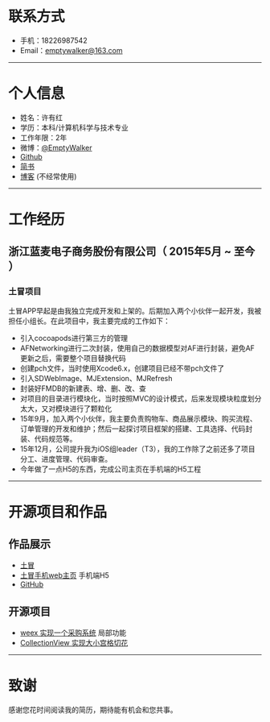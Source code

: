 

# 联系方式

- 手机：18226987542 
- Email：emptywalker@163.com 

---

# 个人信息
 - 姓名：许有红
 - 学历：本科/计算机科学与技术专业 
 - 工作年限：2年
 - 微博：[@EmptyWalker](http://weibo.com/2607816371/profile?rightmod=1&wvr=6&mod=personinfo)
 - [Github]( https://github.com/emptywalker )
 - [简书](http://www.jianshu.com/users/14857ca34ed8/latest_articles)
 - [博客](https://emptywalker.github.io) (不经常使用)

---

# 工作经历

## 浙江蓝麦电子商务股份有限公司（ 2015年5月 ~ 至今 ）

### 土冒项目 
土冒APP早起是由我独立完成开发和上架的。后期加入两个小伙伴一起开发，我被担任小组长。在此项目中，我主要完成的工作如下：

- 引入cocoapods进行第三方的管理
- AFNetworking进行二次封装，使用自己的数据模型对AF进行封装，避免AF更新之后，需要整个项目替换代码
- 创建pch文件，当时使用Xcode6.x，创建项目已经不带pch文件了
- 引入SDWebImage、MJExtension、MJRefresh
- 封装好FMDB的新建表、增、删、改、查
- 对项目的目录进行模块化，当时按照MVC的设计模式，后来发现模块粒度划分太大，又对模块进行了颗粒化
- 15年9月，加入两个小伙伴，我主要负责购物车、商品展示模块、购买流程、订单管理的开发和维护；然后一起探讨项目框架的搭建、工具选择、代码封装、代码规范等。
- 15年12月，公司提升我为iOS组leader（T3），我的工作除了之前还多了项目分工、进度管理、代码审查。
- 今年做了一点H5的东西，完成公司主页在手机端的H5工程


---

# 开源项目和作品
## 作品展示
- [土冒](https://itunes.apple.com/cn/app/tu-mao-jin-kou-ling-shi-%20gou/id965720144?mt=8)
- [土冒手机web主页](https://www.toomao.com) 手机端H5
- [GitHub](https://github.com/emptywalker)


## 开源项目
 - [weex 实现一个采购系统](https://github.com/emptywalker/PurchasingPlatform)  局部功能
 - [CollectionView 实现大小宫格切花](https://github.com/emptywalker/XYHCollectionViewLayout)


---

# 致谢
感谢您花时间阅读我的简历，期待能有机会和您共事。
